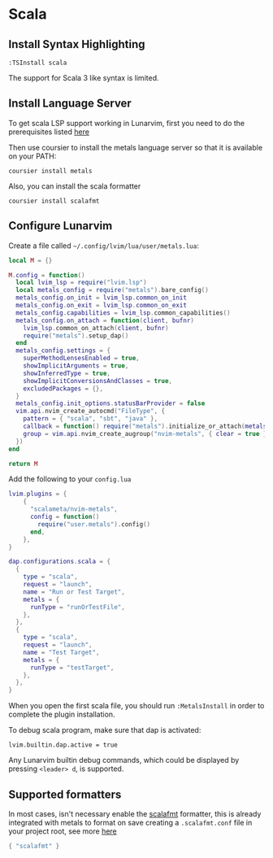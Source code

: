 # Scala

## Install Syntax Highlighting

```vim
:TSInstall scala
```

The support for Scala 3 like syntax is limited.

## Install Language Server

To get scala LSP support working in Lunarvim, first you need to do the prerequisites listed [here](https://github.com/scalameta/nvim-metals#prerequisites)

Then use coursier to install the metals language server so that it is available on your PATH:

`coursier install metals`

Also, you can install the scala formatter

`coursier install scalafmt`

## Configure Lunarvim

Create a file called `~/.config/lvim/lua/user/metals.lua`:

```lua
local M = {}

M.config = function()
  local lvim_lsp = require("lvim.lsp")
  local metals_config = require("metals").bare_config()
  metals_config.on_init = lvim_lsp.common_on_init
  metals_config.on_exit = lvim_lsp.common_on_exit
  metals_config.capabilities = lvim_lsp.common_capabilities()
  metals_config.on_attach = function(client, bufnr)
    lvim_lsp.common_on_attach(client, bufnr)
    require("metals").setup_dap()
  end
  metals_config.settings = {
    superMethodLensesEnabled = true,
    showImplicitArguments = true,
    showInferredType = true,
    showImplicitConversionsAndClasses = true,
    excludedPackages = {},
  }
  metals_config.init_options.statusBarProvider = false
  vim.api.nvim_create_autocmd("FileType", {
    pattern = { "scala", "sbt", "java" },
    callback = function() require("metals").initialize_or_attach(metals_config) end,
    group = vim.api.nvim_create_augroup("nvim-metals", { clear = true }),
  })
end

return M
```

Add the following to your `config.lua`

```lua
lvim.plugins = {
    {
      "scalameta/nvim-metals",
      config = function()
        require("user.metals").config()
      end,
    },
}

dap.configurations.scala = {
  {
    type = "scala",
    request = "launch",
    name = "Run or Test Target",
    metals = {
      runType = "runOrTestFile",
    },
  },
  {
    type = "scala",
    request = "launch",
    name = "Test Target",
    metals = {
      runType = "testTarget",
    },
  },
}
```

When you open the first scala file, you should run `:MetalsInstall` in order to complete the plugin installation.

To debug scala program, make sure that dap is activated:

```
lvim.builtin.dap.active = true
```

Any Lunarvim builtin debug commands, which could be displayed by pressing `<leader> d`, is supported.

## Supported formatters

In most cases, isn't necessary enable the [scalafmt](https://scalameta.org/scalafmt/) formatter, this is already integrated with metals to format on save creating a `.scalafmt.conf` file in your project root, see more [here](https://scalameta.org/scalafmt/docs/configuration.html)

```lua
{ "scalafmt" }
```
